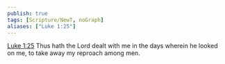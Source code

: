 ```yaml
---
publish: true
tags: [Scripture/NewT, noGraph]
aliases: ["Luke 1:25"]
---
```

[Luke 1:25](https://churchofjesuschrist.org/study/scriptures/nt/luke/1?lang=eng&id=p25#p25) Thus hath the Lord dealt with me in the days wherein he looked on me, to take away my reproach among men.

